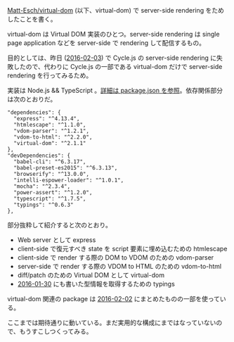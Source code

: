 [Matt-Esch/virtual-dom][] (以下、virtual-dom) で server-side rendering をためしたことを書く。

virtual-dom は Virtual DOM 実装のひとつ。server-side rendering は single page application などを server-side で rendering して配信するもの。

目的としては、昨日 ([2016-02-03][]) で Cycle.js の server-side rendering に失敗したので、代わりに Cycle.js の一部である virtual-dom だけで server-side rendering を行ってみるため。

実装は Node.js && TypeScript 。[詳細は package.json を参照](https://github.com/bouzuya/virtual-dom-ssr/)。依存関係部分は次のとおりだ。

```
"dependencies": {
  "express": "^4.13.4",
  "htmlescape": "^1.1.0",
  "vdom-parser": "^1.2.1",
  "vdom-to-html": "^2.2.0",
  "virtual-dom": "^2.1.1"
},
"devDependencies": {
  "babel-cli": "^6.3.17",
  "babel-preset-es2015": "^6.3.13",
  "browserify": "^13.0.0",
  "intelli-espower-loader": "^1.0.1",
  "mocha": "^2.3.4",
  "power-assert": "^1.2.0",
  "typescript": "^1.7.5",
  "typings": "^0.6.3"
},
```

部分抜粋して紹介すると次のとおり。

- Web server として express
- client-side で復元すべき state を script 要素に埋め込むための htmlescape
- client-side で render する際の DOM to VDOM のための vdom-parser
- server-side で render する際の VDOM to HTML のための vdom-to-html
- diff/patch のための Virtual DOM として virtual-dom
- [2016-01-30][] にも書いた型情報を取得するための typings

virtual-dom 関連の package は [2016-02-02][] にまとめたものの一部を使っている。

ここまでは期待通りに動いている。まだ実用的な構成にまではなっていないので、もうすこしつくってみる。

[2016-01-30]: http://blog.bouzuya.net/2016/01/30/
[2016-02-02]: http://blog.bouzuya.net/2016/02/02/
[2016-02-03]: http://blog.bouzuya.net/2016/02/03/
[Matt-Esch/virtual-dom]: https://github.com/Matt-Esch/virtual-dom
